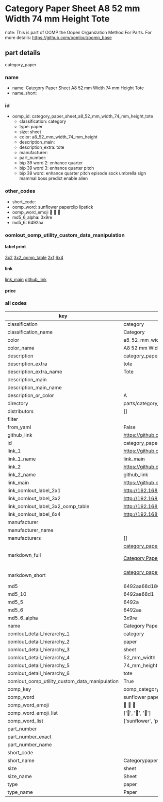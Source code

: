 # Category Paper Sheet A8 52 mm Width 74 mm Height Tote  

note: This is part of OOMP the Oopen Organization Method For Parts. For more details: https://github.com/oomlout/oomp_base

##  part details



category_paper

### name
* name: Category Paper Sheet A8 52 mm Width 74 mm Height Tote
* name_short: 
### id
* oomp_id: category_paper_sheet_a8_52_mm_width_74_mm_height_tote
  * classification: category
  * type: paper
  * size: sheet
  * color: a8_52_mm_width_74_mm_height
  * description_main: 
  * description_extra: tote
  * manufacturer: 
  * part_number: 
  * bip 39 word 2: enhance quarter
  * bip 39 word 3: enhance quarter pitch
  * bip 39 word: enhance quarter pitch episode sock umbrella sign mammal boss predict enable alien

### other_codes
* short_code: 
* oomp_word: sunflower paperclip lipstick
* oomp_word_emoji :sunflower: :paperclip: :lipstick:
* md5_6_alpha: 3x9re
* md5_6: 6492aa






### oomlout_oomp_utility_custom_data_manipulation
#### label print
[3x2](http://192.168.1.245:1112/?label=oomp%203x9re)
[3x2_oomp_table](http://192.168.1.107:1112/?label=oomp%203x9re)
[2x1](http://192.168.1.242:1112/?label=oomp%203x9re)
[6x4](http://192.168.1.55:1112/?label=oomp%203x9re)    

#### link

[link_main](https://github.com/oomlout/oomlout_oomp_current_version_messy/tree/main/parts/category_paper_sheet_a8_52_mm_width_74_mm_height_tote) [github_link](https://github.com/oomlout/oomlout_oomp_part_src/tree/main/parts/category_paper_sheet_a8_52_mm_width_74_mm_height_tote)                             

#### price







### all codes 
| key | value |  
| --- | --- |  
| classification | category |  
| classification_name | Category |  
| color | a8_52_mm_width_74_mm_height |  
| color_name | A8 52 mm Width 74 mm Height |  
| description | category_paper |  
| description_extra | tote |  
| description_extra_name | Tote |  
| description_main |  |  
| description_main_name |  |  
| description_or_color | A  |  
| directory | parts/category_paper_sheet_a8_52_mm_width_74_mm_height_tote |  
| distributors | [] |  
| filter |  |  
| from_yaml | False |  
| github_link | https://github.com/oomlout/oomlout_oomp_part_src/tree/main/parts/category_paper_sheet_a8_52_mm_width_74_mm_height_tote |  
| id | category_paper_sheet_a8_52_mm_width_74_mm_height_tote |  
| link_1 | https://github.com/oomlout/oomlout_oomp_current_version_messy/tree/main/parts/category_paper_sheet_a8_52_mm_width_74_mm_height_tote |  
| link_1_name | link_main |  
| link_2 | https://github.com/oomlout/oomlout_oomp_part_src/tree/main/parts/category_paper_sheet_a8_52_mm_width_74_mm_height_tote |  
| link_2_name | github_link |  
| link_main | https://github.com/oomlout/oomlout_oomp_current_version_messy/tree/main/parts/category_paper_sheet_a8_52_mm_width_74_mm_height_tote |  
| link_oomlout_label_2x1 | http://192.168.1.242:1112/?label=oomp%203x9re |  
| link_oomlout_label_3x2 | http://192.168.1.245:1112/?label=oomp%203x9re |  
| link_oomlout_label_3x2_oomp_table | http://192.168.1.107:1112/?label=oomp%203x9re |  
| link_oomlout_label_6x4 | http://192.168.1.55:1112/?label=oomp%203x9re |  
| manufacturer |  |  
| manufacturer_name |  |  
| manufacturers | [] |  
| markdown_full | [category_paper_sheet_a8_52_mm_width_74_mm_height_tote](https://github.com/oomlout/oomlout_oomp_current_version_messy/tree/main/parts/category_paper_sheet_a8_52_mm_width_74_mm_height_tote)<br>[](https://github.com/oomlout/oomlout_oomp_current_version_messy/tree/main/parts/category_paper_sheet_a8_52_mm_width_74_mm_height_tote)<br>[Category Paper Sheet A8 52 Mm Width 74 Mm Height Tote](https://github.com/oomlout/oomlout_oomp_current_version_messy/tree/main/parts/category_paper_sheet_a8_52_mm_width_74_mm_height_tote)<br><br> |  
| markdown_short | [category_paper_sheet_a8_52_mm_width_74_mm_height_tote](https://github.com/oomlout/oomlout_oomp_current_version_messy/tree/main/parts/category_paper_sheet_a8_52_mm_width_74_mm_height_tote)<br><br> |  
| md5 | 6492aa68d186b90bb0e704bf4b2bda54 |  
| md5_10 | 6492aa68d1 |  
| md5_5 | 6492a |  
| md5_6 | 6492aa |  
| md5_6_alpha | 3x9re |  
| name | Category Paper Sheet A8 52 mm Width 74 mm Height Tote |  
| oomlout_detail_hierarchy_1 | category |  
| oomlout_detail_hierarchy_2 | paper |  
| oomlout_detail_hierarchy_3 | sheet |  
| oomlout_detail_hierarchy_4 | 52_mm_width |  
| oomlout_detail_hierarchy_5 | 74_mm_height |  
| oomlout_detail_hierarchy_6 | tote |  
| oomlout_oomp_utility_custom_data_manipulation | True |  
| oomp_key | oomp_category_paper_sheet_a8_52_mm_width_74_mm_height_tote |  
| oomp_word | sunflower paperclip lipstick |  
| oomp_word_emoji | :sunflower: :paperclip: :lipstick: |  
| oomp_word_emoji_list | [':sunflower:', ':paperclip:', ':lipstick:'] |  
| oomp_word_list | ['sunflower', 'paperclip', 'lipstick'] |  
| part_number |  |  
| part_number_exact |  |  
| part_number_name |  |  
| short_code |  |  
| short_name | Categorypaper |  
| size | sheet |  
| size_name | Sheet |  
| type | paper |  
| type_name | Paper |  

